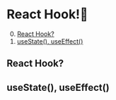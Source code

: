 # React Hook!🌂

0. [React Hook?](#React-Hook)
1. [useState(), useEffect()](#useState-useEffect)

## React Hook?

## useState(), useEffect()
